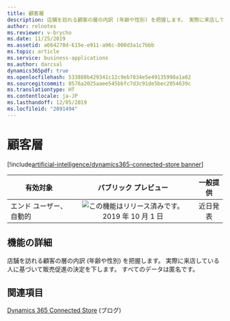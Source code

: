 ```yaml
---
title: 顧客層
description: 店舗を訪れる顧客の層の内訳 (年齢や性別) を把握します。 実際に来店している人に基づいて販売促進の決定を下します。 すべてのデータは匿名です。
author: relnotes
ms.reviewer: v-brycho
ms.date: 11/25/2019
ms.assetid: a664278d-615e-e911-a96c-000d3a1c7bbb
ms.topic: article
ms.service: business-applications
ms.author: darcsal
dynamics365pdf: true
ms.openlocfilehash: 533880b429341c12c9eb7034e5e49135998a1a02
ms.sourcegitcommit: 8576a2025aaee545bbfc7d3c91de5bec2054639c
ms.translationtype: HT
ms.contentlocale: ja-JP
ms.lasthandoff: 12/05/2019
ms.locfileid: "2891494"
---
```

# <a name="customer-demographics"></a>顧客層
[!include[artificial-intelligence/dynamics365-connected-store banner](../includes/artificial-intelligence/dynamics365-connected-store.md)]

| 有効対象    |  パブリック プレビュー | 一般提供 | 
| ---------- | :----------: |:----------: |
|エンド ユーザー、自動的|![この機能はリリース済みです。](/dynamics365-release-plan/media/green-checkmark.png "この機能はリリース済みです。") 2019 年 10 月 1 日| 近日発表|






## <a name="feature-details"></a>機能の詳細
<!--feature detail start -->
店舗を訪れる顧客の層の内訳 (年齢や性別) を把握します。 実際に来店している人に基づいて販売促進の決定を下します。 すべてのデータは匿名です。
<!--feature detail end -->










## <a name="see-also"></a>関連項目

[Dynamics 365 Connected Store](https://community.dynamics.com/365/connectedstore/) (ブログ)
